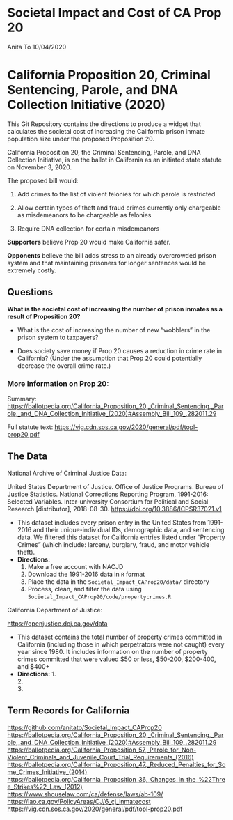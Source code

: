 Societal Impact and Cost of CA Prop 20
================
Anita To
10/04/2020

# California Proposition 20, Criminal Sentencing, Parole, and DNA Collection Initiative (2020)

This Git Repository contains the directions to produce a widget that
calculates the societal cost of increasing the California prison inmate
population size under the proposed Proposition 20.

California Proposition 20, the Criminal Sentencing, Parole, and DNA
Collection Initiative, is on the ballot in California as an initiated
state statute on November 3, 2020.

The proposed bill would:

1.  Add crimes to the list of violent felonies for which parole is
    restricted

2.  Allow certain types of theft and fraud crimes currently only
    chargeable as misdemeanors to be chargeable as felonies

3.  Require DNA collection for certain misdemeanors

**Supporters** believe Prop 20 would make California safer.

**Opponents** believe the bill adds stress to an already overcrowded
prison system and that maintaining prisoners for longer sentences would
be extremely costly.

## Questions

**What is the societal cost of increasing the number of prison inmates
as a result of Proposition 20?**

  - What is the cost of increasing the number of new “wobblers” in the
    prison system to taxpayers?

  - Does society save money if Prop 20 causes a reduction in crime rate
    in California? (Under the assumption that Prop 20 could potentially
    decrease the overall crime rate.)

### More Information on Prop 20:

Summary:
<https://ballotpedia.org/California_Proposition_20,_Criminal_Sentencing,_Parole,_and_DNA_Collection_Initiative_(2020)#Assembly_Bill_109_.282011.29>

Full statute text:
<https://vig.cdn.sos.ca.gov/2020/general/pdf/topl-prop20.pdf>

## The Data

National Archive of Criminal Justice Data:

United States Department of Justice. Office of Justice Programs. Bureau
of Justice Statistics. National Corrections Reporting Program,
1991-2016: Selected Variables. Inter-university Consortium for Political
and Social Research \[distributor\], 2018-08-30.
<https://doi.org/10.3886/ICPSR37021.v1>

  - This dataset includes every prison entry in the United States from
    1991-2016 and their unique-individual IDs, demographic data, and
    sentencing data. We filtered this dataset for California entries
    listed under “Property Crimes” (which include: larceny, burglary,
    fraud, and motor vehicle theft).
  - **Directions:**
    1.  Make a free account with NACJD
    2.  Download the 1991-2016 data in `R` format
    3.  Place the data in the `Societal_Impact_CAProp20/data/` directory
    4.  Process, clean, and filter the data using
        `Societal_Impact_CAProp20/code/propertycrimes.R`

California Department of Justice:

<https://openjustice.doj.ca.gov/data>

  - This dataset contains the total number of property crimes committed
    in California (including those in which perpetrators were not
    caught) every year since 1980. It includes information on the number
    of property crimes committed that were valued $50 or less, $50-200,
    $200-400, and $400+
  - **Directions:**
    1.  
    2.  
    3.  
## Term Records for California

<https://github.com/anitato/Societal_Impact_CAProp20>
<https://ballotpedia.org/California_Proposition_20,_Criminal_Sentencing,_Parole,_and_DNA_Collection_Initiative_(2020)#Assembly_Bill_109_.282011.29>
<https://ballotpedia.org/California_Proposition_57,_Parole_for_Non-Violent_Criminals_and_Juvenile_Court_Trial_Requirements_(2016)>
<https://ballotpedia.org/California_Proposition_47,_Reduced_Penalties_for_Some_Crimes_Initiative_(2014)>
<https://ballotpedia.org/California_Proposition_36,_Changes_in_the_%22Three_Strikes%22_Law_(2012)>
<https://www.shouselaw.com/ca/defense/laws/ab-109/>
<https://lao.ca.gov/PolicyAreas/CJ/6_cj_inmatecost>
<https://vig.cdn.sos.ca.gov/2020/general/pdf/topl-prop20.pdf>
